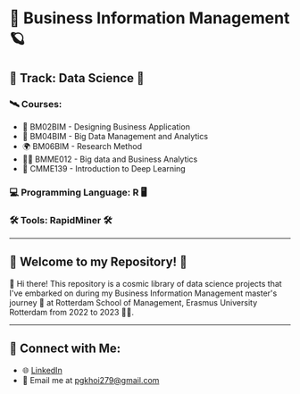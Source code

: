 # 🤖 Business Information Management 🪐

## 🚀 Track: Data Science 🧠

### 🛰️ Courses: 
- 🌌 BM02BIM - Designing Business Application
- 🌠 BM04BIM - Big Data Management and Analytics
- 🌍 BM06BIM - Research Method
- 👨‍🚀 BMME012 - Big data and Business Analytics
- 💫 CMME139 - Introduction to Deep Learning 

### 💻 Programming Language: R 🖥️
### 🛠️ Tools: RapidMiner 🛠️

---

## 🌟 Welcome to my Repository! 🌟

👋 Hi there! This repository is a cosmic library of data science projects that I've embarked on during my Business Information Management master's journey 🔭 at Rotterdam School of Management, Erasmus University Rotterdam from 2022 to 2023 👨‍🚀.

---

## 🌌 Connect with Me:
- 🌐 [LinkedIn](https://www.linkedin.com/in/khoi-pham2709/)
- 💌 Email me at pgkhoi279@gmail.com


